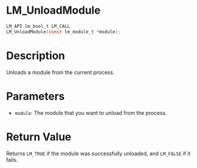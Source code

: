 # LM_UnloadModule

```c
LM_API lm_bool_t LM_CALL
LM_UnloadModule(const lm_module_t *module);
```

# Description
Unloads a module from the current process.

# Parameters
 - `module`: The module that you want to unload from the process.

# Return Value
Returns `LM_TRUE` if the module was successfully unloaded, and `LM_FALSE` if it fails.
